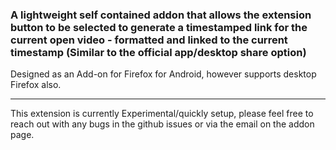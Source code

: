 ### A lightweight self contained addon that allows the extension button to be selected to generate a timestamped link for the current open video - formatted and linked to the current timestamp (Similar to the official app/desktop share option)

Designed as an Add-on for Firefox for Android, however supports desktop Firefox also.  

---

This extension is currently Experimental/quickly setup, please feel free to reach out with any bugs in the github issues or via the email on the addon page.  
